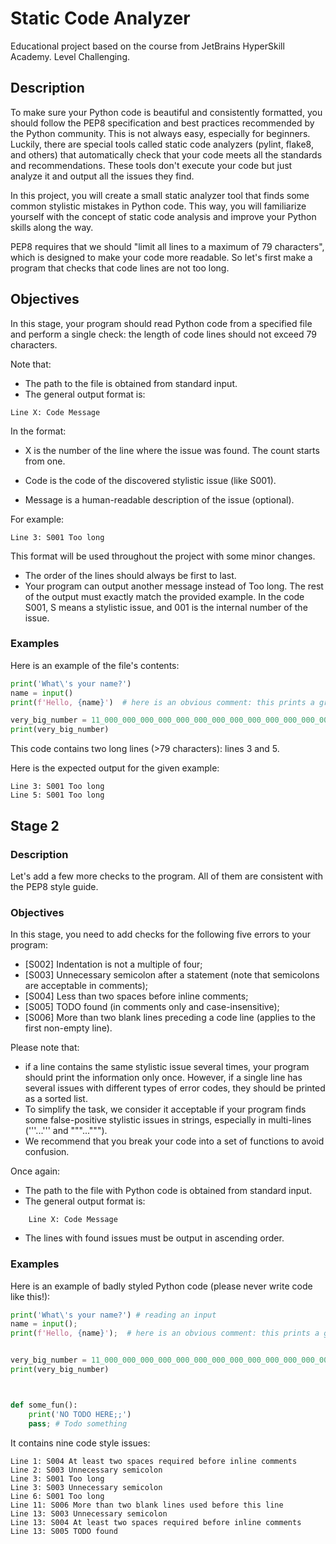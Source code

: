 # Static Code Analyzer
Educational project based on the course from JetBrains HyperSkill Academy. Level Challenging. 

## Description

To make sure your Python code is beautiful and consistently formatted, you should follow the PEP8 specification and best practices recommended by the Python community. This is not always easy, especially for beginners. Luckily, there are special tools called static code analyzers (pylint, flake8, and others) that automatically check that your code meets all the standards and recommendations. These tools don't execute your code but just analyze it and output all the issues they find.

In this project, you will create a small static analyzer tool that finds some common stylistic mistakes in Python code. This way, you will familiarize yourself with the concept of static code analysis and improve your Python skills along the way.

PEP8 requires that we should "limit all lines to a maximum of 79 characters", which is designed to make your code more readable. So let's first make a program that checks that code lines are not too long.
## Objectives

In this stage, your program should read Python code from a specified file and perform a single check: the length of code lines should not exceed 79 characters.

Note that:

- The path to the file is obtained from standard input.
- The general output format is: 
```text
Line X: Code Message
```
In the format:

- X is the number of the line where the issue was found. The count starts from one.

- Code is the code of the discovered stylistic issue (like S001).

- Message is a human-readable description of the issue (optional).

For example:
```text
Line 3: S001 Too long
```
This format will be used throughout the project with some minor changes.
- The order of the lines should always be first to last.
- Your program can output another message instead of Too long. The rest of the output must exactly match the provided example. In the code S001, S means a stylistic issue, and 001 is the internal number of the issue.

### Examples

Here is an example of the file's contents:
```python
print('What\'s your name?')
name = input()
print(f'Hello, {name}')  # here is an obvious comment: this prints a greeting with a name

very_big_number = 11_000_000_000_000_000_000_000_000_000_000_000_000_000_000_000
print(very_big_number)
```
This code contains two long lines (>79 characters): lines 3 and 5.

Here is the expected output for the given example:
```text
Line 3: S001 Too long
Line 5: S001 Too long
```

## Stage 2
### Description

Let's add a few more checks to the program. All of them are consistent with the PEP8 style guide.
### Objectives

In this stage, you need to add checks for the following five errors to your program:

- [S002] Indentation is not a multiple of four;
- [S003] Unnecessary semicolon after a statement (note that semicolons are acceptable in comments);
- [S004] Less than two spaces before inline comments;
- [S005] TODO found (in comments only and case-insensitive);
- [S006] More than two blank lines preceding a code line (applies to the first non-empty line).

Please note that:

- if a line contains the same stylistic issue several times, your program should print the information only once. However, if a single line has several issues with different types of error codes, they should be printed as a sorted list.
- To simplify the task, we consider it acceptable if your program finds some false-positive stylistic issues in strings, especially in multi-lines ('''...''' and """...""").
- We recommend that you break your code into a set of functions to avoid confusion.

Once again:

- The path to the file with Python code is obtained from standard input.
- The general output format is:
```text
    Line X: Code Message
```
- The lines with found issues must be output in ascending order.

### Examples
Here is an example of badly styled Python code (please never write code like this!):
```python
print('What\'s your name?') # reading an input
name = input();
print(f'Hello, {name}');  # here is an obvious comment: this prints a greeting with a name


very_big_number = 11_000_000_000_000_000_000_000_000_000_000_000_000_000_000_000
print(very_big_number)



def some_fun():
    print('NO TODO HERE;;')
    pass; # Todo something
```

It contains nine code style issues:
```text
Line 1: S004 At least two spaces required before inline comments
Line 2: S003 Unnecessary semicolon
Line 3: S001 Too long
Line 3: S003 Unnecessary semicolon
Line 6: S001 Too long
Line 11: S006 More than two blank lines used before this line
Line 13: S003 Unnecessary semicolon
Line 13: S004 At least two spaces required before inline comments
Line 13: S005 TODO found
```

